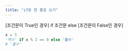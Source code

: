 ```yaml
---
title: "if문 한 줄로 쓰기"
---
```


[조건문이 True인 경우] if 조건문 else [조건문이 False인 경우]

```python
x = 3
'짝수' if x % 2 == 0 else '홀수'
# '홀수'
```

